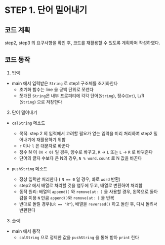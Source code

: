 # STEP 1. 단어 밀어내기

## 코드 계획

step2, step3 의 요구사항을 확인 후, 코드를 재활용할 수 있도록 계획하며 작성하였다.

## 코드 동작

1. 입력

- main 에서 입력받은 `String` 로 step1 구조체를 초기화한다
    - 초기화 함수는 line 을 공백 단위로 쪼갠다
    - 쪼개진 `String`은 내부 프로퍼티에 각각 단어(`String`), 정수(`Int`), L/R (`String`) 으로 저장한다

2. 단어 밀어내기

- `calString` 메소드
    - 목적:  step 2 의 입력에서 고려할 필요가 없는 입력을 미리 처리하여 step2 밀어내기에 재활용하기 위함
    - `r` 이나  `l` 은 대문자로 바꾼다
    - 정수 N 이 `(N < 0)` 일 경우, 양수로 바꾸고, `R` → `L` 또는 `L` → `R` 로 바꿔준다
    - 단어의 글자 수보다 큰 N의 경우, `N % word.count` 로 N 값을 바꾼다

- `pushString` 메소드
    - 정상 입력만 처리한다 ( `N == 0` 일 경우, 바로 `word` 반환)
    - step2 에서 배열로 처리할 것을 염두에 두고, 배열로 변환하여 처리함
    - 동작 원리: 배열의 `append()` 와 `remove(at: )` 을 사용할 경우, 왼쪽으로 돌아감을 이용
    `N` 만큼 `append()`와 `remove(at: )` 을 반복
    - 반대로 돌릴 경우(`LR == "R"`), 배열을 `reversed()` 하고 돌린 후, 다시 돌려서 반환한다

3. 출력

- main 에서 동작
    - `calString` 으로 정제한 값을 `pushString` 을 통해 받아 `print` 한다
